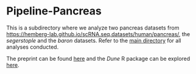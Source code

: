 # Pipeline-Pancreas
 This is a subdirectory where we analyze two pancreas datasets from https://hemberg-lab.github.io/scRNA.seq.datasets/human/pancreas/, the _segerstople_ and the _baron_ datasets. 
 Refer to the [main directory](https://github.com/HectorRDB/Dune_Paper) for all analyses conducted.
 
 The preprint can be found [here](https://www.biorxiv.org/content/10.1101/2020.03.03.974220v1) and the *Dune* R package can be explored [here](https://hectorrdb.github.io/Dune/).
